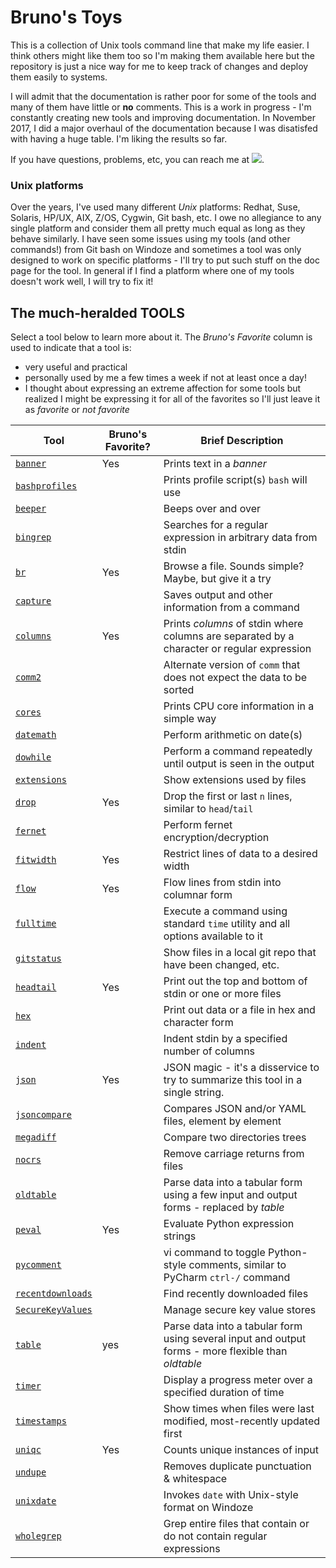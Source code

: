# Bruno's Toys
This is a collection of Unix tools command line that make my life easier.  I think others might like them too so I'm making them available here but the repository is just a nice way for me to keep track of changes and deploy them easily to systems.

I will admit that the documentation is rather poor for some of the tools and many of them have little or **no** comments.  This is a work in progress - I'm constantly creating new tools and improving documentation.  In November 2017, I did a major overhaul of the documentation because I was disatisfed with having a huge table.  I'm liking the results so far.

If you have questions, problems, etc, you can reach me at <img src="images/email.jpg" />.

### Unix platforms

Over the years, I've used many different _Unix_ platforms: Redhat, Suse, Solaris, HP/UX, AIX, Z/OS, Cygwin, Git bash, etc.  I owe no allegiance to any single platform and consider them all pretty much equal as long as they behave similarly.  I have seen some issues using my tools (and other commands!) from Git bash on Windoze and sometimes a tool was only designed to work on specific platforms - I'll try to put such stuff on the doc page for the tool.  In general if I find a platform where one of my tools doesn't work well, I will try to fix it!

## The much-heralded TOOLS

Select a tool below to learn more about it.  The _Bruno's Favorite_ column is used to indicate that a tool is:
- very useful and practical
- personally used by me a few times a week if not at least once a day!
- I thought about expressing an extreme affection for some tools but realized I might be expressing it for all of the favorites so I'll just leave it as _favorite_ or _not favorite_

| Tool | Bruno's Favorite? | Brief Description |
| ---- | ----------------- | ----------------- |
| [`banner`](doc/banner.md) | Yes | Prints text in a _banner_ |
| [`bashprofiles`](doc/bashprofiles.md) | | Prints profile script(s) `bash` will use |
| [`beeper`](doc/beeper.md) | | Beeps over and over |
| [`bingrep`](doc/bingrep.md) | | Searches for a regular expression in arbitrary data from stdin |
| [`br`](doc/br.md) | Yes | Browse a file.  Sounds simple?  Maybe, but give it a try |
| [`capture`](doc/capture.md) | | Saves output and other information from a command |
| [`columns`](doc/columns.md) | Yes | Prints _columns_ of stdin where columns are separated by a character or regular expression |
| [`comm2`](doc/comm2.md) | | Alternate version of `comm` that does not expect the data to be sorted |
| [`cores`](doc/cores.md) | | Prints CPU core information in a simple way |
| [`datemath`](doc/datemath.md) | | Perform arithmetic on date(s) |
| [`dowhile`](doc/dowhile.md) | | Perform a command repeatedly until output is seen in the output |
| [`extensions`](doc/extensions.md) | | Show extensions used by files |
| [`drop`](doc/drop.md) | Yes | Drop the first or last `n` lines, similar to `head`/`tail` |
| [`fernet`](doc/fernet.md) | | Perform fernet encryption/decryption |
| [`fitwidth`](doc/fitwidth.md) | Yes | Restrict lines of data to a desired width |
| [`flow`](doc/flow.md) | Yes | Flow lines from stdin into columnar form |
| [`fulltime`](doc/fulltime.md) | | Execute a command using standard `time` utility and all options available to it |
| [`gitstatus`](doc/gitstatus.md) | | Show files in a local git repo that have been changed, etc. |
| [`headtail`](doc/headtail.md) | Yes | Print out the top and bottom of stdin or one or more files |
| [`hex`](doc/hex.md) | | Print out data or a file in hex and character form |
| [`indent`](doc/indent.md) | | Indent stdin by a specified number of columns |
| [`json`](doc/json.md) | Yes | JSON magic - it's a disservice to try to summarize this tool in a single string. |
| [`jsoncompare`](doc/jsoncompare.md) | | Compares JSON and/or YAML files, element by element |
| [`megadiff`](doc/megadiff.md) | | Compare two directories trees |
| [`nocrs`](doc/nocrs.md) | | Remove carriage returns from files |
| [`oldtable`](doc/oldtable.md) | | Parse data into a tabular form using a few input and output forms - replaced by _table_ |
| [`peval`](doc/peval.md) | Yes | Evaluate Python expression strings |
| [`pycomment`](doc/pycomment.md) | | vi command to toggle Python-style comments, similar to PyCharm `ctrl-/` command |
| [`recentdownloads`](doc/recentdownloads.md) | | Find recently downloaded files |
| [`SecureKeyValues`](doc/SecureKeyValues.md) | | Manage secure key value stores |
| [`table`](doc/table.md) | yes | Parse data into a tabular form using several input and output forms - more flexible than _oldtable_ |
| [`timer`](doc/timer.md) | | Display a progress meter over a specified duration of time |
| [`timestamps`](doc/timestamps.md) | | Show times when files were last modified, most-recently updated first |
| [`uniqc`](doc/uniqc.md) | Yes | Counts unique instances of input |
| [`undupe`](doc/undupe.md) | | Removes duplicate punctuation & whitespace |
| [`unixdate`](doc/unixdate.md) | | Invokes `date` with Unix-style format on Windoze |
| [`wholegrep`](doc/wholegrep.md) | | Grep entire files that contain or do not contain regular expressions |
